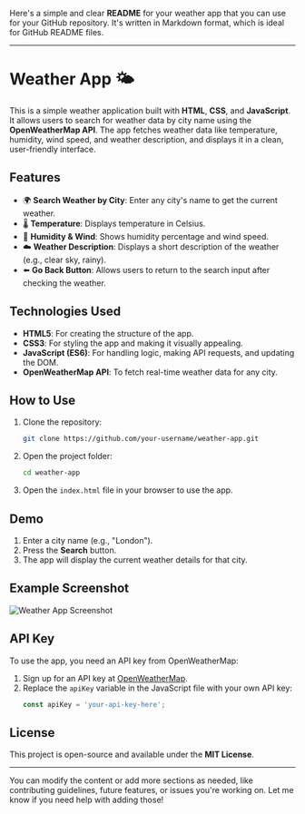 Here's a simple and clear **README** for your weather app that you can use for your GitHub repository. It's written in Markdown format, which is ideal for GitHub README files.

---

# Weather App 🌤️

This is a simple weather application built with **HTML**, **CSS**, and **JavaScript**. It allows users to search for weather data by city name using the **OpenWeatherMap API**. The app fetches weather data like temperature, humidity, wind speed, and weather description, and displays it in a clean, user-friendly interface.

## Features

- 🌍 **Search Weather by City**: Enter any city's name to get the current weather.
- 🌡️ **Temperature**: Displays temperature in Celsius.
- 💨 **Humidity & Wind**: Shows humidity percentage and wind speed.
- ☁️ **Weather Description**: Displays a short description of the weather (e.g., clear sky, rainy).
- ⬅️ **Go Back Button**: Allows users to return to the search input after checking the weather.

## Technologies Used

- **HTML5**: For creating the structure of the app.
- **CSS3**: For styling the app and making it visually appealing.
- **JavaScript (ES6)**: For handling logic, making API requests, and updating the DOM.
- **OpenWeatherMap API**: To fetch real-time weather data for any city.

## How to Use

1. Clone the repository:
    ```bash
    git clone https://github.com/your-username/weather-app.git
    ```
2. Open the project folder:
    ```bash
    cd weather-app
    ```
3. Open the `index.html` file in your browser to use the app.

## Demo

1. Enter a city name (e.g., "London").
2. Press the **Search** button.
3. The app will display the current weather details for that city.

## Example Screenshot

![Weather App Screenshot](https://path-to-your-image.png)

## API Key

To use the app, you need an API key from OpenWeatherMap:

1. Sign up for an API key at [OpenWeatherMap](https://openweathermap.org/).
2. Replace the `apiKey` variable in the JavaScript file with your own API key:
    ```js
    const apiKey = 'your-api-key-here';
    ```

## License

This project is open-source and available under the **MIT License**.

---

You can modify the content or add more sections as needed, like contributing guidelines, future features, or issues you're working on. Let me know if you need help with adding those!
